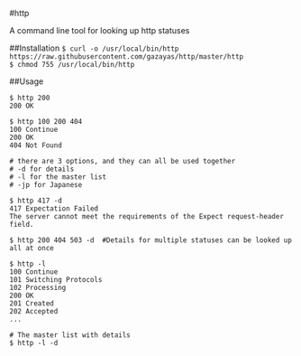 #http

A command line tool for looking up http statuses

##Installation
`$ curl -o /usr/local/bin/http https://raw.githubusercontent.com/gazayas/http/master/http` <br/>
`$ chmod 755 /usr/local/bin/http`

##Usage
```
$ http 200
200 OK

$ http 100 200 404
100 Continue
200 OK
404 Not Found

# there are 3 options, and they can all be used together
# -d for details
# -l for the master list
# -jp for Japanese

$ http 417 -d
417 Expectation Failed
The server cannot meet the requirements of the Expect request-header field.

$ http 200 404 503 -d  #Details for multiple statuses can be looked up all at once

$ http -l
100 Continue
101 Switching Protocols
102 Processing
200 OK
201 Created
202 Accepted
...

# The master list with details
$ http -l -d
```
